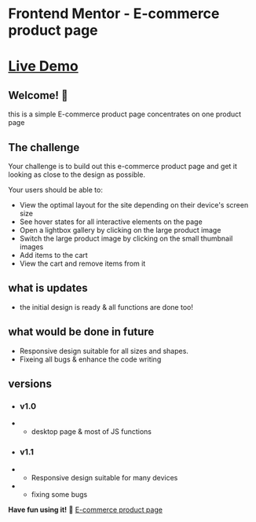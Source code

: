 # Frontend Mentor - E-commerce product page

# [Live Demo](https://abdelrahmanlatif04.github.io/E-commerce-product-app/index.html)

## Welcome! 👋

this is a simple E-commerce product page concentrates on one product page

## The challenge

Your challenge is to build out this e-commerce product page and get it looking as close to the design as possible.


Your users should be able to:

- View the optimal layout for the site depending on their device's screen size
- See hover states for all interactive elements on the page
- Open a lightbox gallery by clicking on the large product image
- Switch the large product image by clicking on the small thumbnail images
- Add items to the cart
- View the cart and remove items from it


## what is updates 
- the initial design is ready & all functions are done too!

## what would be done in future 
- Responsive design suitable for all sizes and shapes.
- Fixeing all bugs & enhance the code writing
## versions
- ### v1.0
- - desktop page & most of JS functions

- ### v1.1
- - Responsive design suitable for many devices
- - fixing some bugs

**Have fun using it!** 🚀
[E-commerce product page](https://www.frontendmentor.io/challenges/ecommerce-product-page-UPsZ9MJp6)